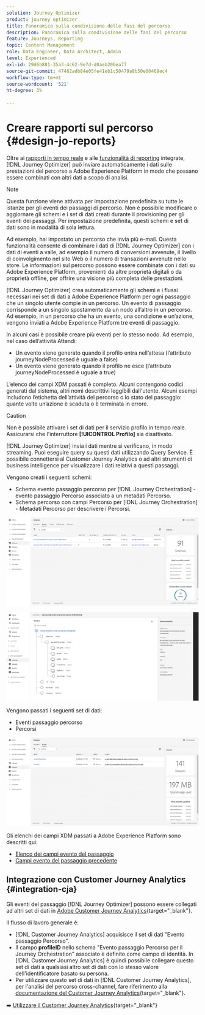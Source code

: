 ```yaml
---
solution: Journey Optimizer
product: journey optimizer
title: Panoramica sulla condivisione delle fasi del percorso
description: Panoramica sulla condivisione delle fasi del percorso
feature: Journeys, Reporting
topic: Content Management
role: Data Engineer, Data Architect, Admin
level: Experienced
exl-id: 29d6b881-35a3-4c62-9e7d-d0aeb206ea77
source-git-commit: 47482adb84e05fe41eb1c50479a8b50e00469ec4
workflow-type: tm+mt
source-wordcount: '521'
ht-degree: 3%

---
```


# Creare rapporti sul percorso {#design-jo-reports}

Oltre ai [rapporti in tempo reale](live-report.md) e alle [funzionalità di reporting](report-gs-cja.md) integrate, [!DNL Journey Optimizer] può inviare automaticamente i dati sulle prestazioni del percorso a Adobe Experience Platform in modo che possano essere combinati con altri dati a scopo di analisi.

>[!NOTE]
>
>Questa funzione viene attivata per impostazione predefinita su tutte le istanze per gli eventi dei passaggi di percorso. Non è possibile modificare o aggiornare gli schemi e i set di dati creati durante il provisioning per gli eventi dei passaggi. Per impostazione predefinita, questi schemi e set di dati sono in modalità di sola lettura.

Ad esempio, hai impostato un percorso che invia più e-mail. Questa funzionalità consente di combinare i dati di [!DNL Journey Optimizer] con i dati di eventi a valle, ad esempio il numero di conversioni avvenute, il livello di coinvolgimento nel sito Web o il numero di transazioni avvenute nello store. Le informazioni sul percorso possono essere combinate con i dati su Adobe Experience Platform, provenienti da altre proprietà digitali o da proprietà offline, per offrire una visione più completa delle prestazioni.

[!DNL Journey Optimizer] crea automaticamente gli schemi e i flussi necessari nei set di dati a Adobe Experience Platform per ogni passaggio che un singolo utente compie in un percorso. Un evento di passaggio corrisponde a un singolo spostamento da un nodo all’altro in un percorso. Ad esempio, in un percorso che ha un evento, una condizione e un’azione, vengono inviati a Adobe Experience Platform tre eventi di passaggio.

In alcuni casi è possibile creare più eventi per lo stesso nodo. Ad esempio, nel caso dell’attività Attendi:

* Un evento viene generato quando il profilo entra nell’attesa (l’attributo journeyNodeProcessed è uguale a false)
* Un evento viene generato quando il profilo ne esce (l’attributo journeyNodeProcessed è uguale a true)

L’elenco dei campi XDM passati è completo. Alcuni contengono codici generati dal sistema, altri nomi descrittivi leggibili dall&#39;utente. Alcuni esempi includono l’etichetta dell’attività del percorso o lo stato del passaggio: quante volte un’azione è scaduta o è terminata in errore.

>[!CAUTION]
>
>Non è possibile attivare i set di dati per il servizio profilo in tempo reale. Assicurarsi che l&#39;interruttore **[!UICONTROL Profilo]** sia disattivato.

[!DNL Journey Optimizer] invia i dati mentre si verificano, in modo streaming. Puoi eseguire query su questi dati utilizzando Query Service. È possibile connettersi al Customer Journey Analytics o ad altri strumenti di business intelligence per visualizzare i dati relativi a questi passaggi.

Vengono creati i seguenti schemi:

* Schema evento passaggio percorso per [!DNL Journey Orchestration] - evento passaggio Percorso associato a un metadati Percorso.
* Schema percorso con campi Percorso per [!DNL Journey Orchestration] - Metadati Percorso per descrivere i Percorsi.

![](assets/sharing1.png)

![](assets/sharing2.png)

Vengono passati i seguenti set di dati:

* Eventi passaggio percorso
* Percorsi

![](assets/sharing3.png)

Gli elenchi dei campi XDM passati a Adobe Experience Platform sono descritti qui:

* [Elenco dei campi evento del passaggio](../reports/sharing-field-list.md)
* [Campi evento del passaggio precedente](../reports/sharing-legacy-fields.md)

## Integrazione con Customer Journey Analytics {#integration-cja}

Gli eventi del passaggio [!DNL Journey Optimizer] possono essere collegati ad altri set di dati in [Adobe Customer Journey Analytics](https://experienceleague.adobe.com/docs/analytics-platform/using/cja-overview/cja-overview.html?lang=it){target="_blank"}.

Il flusso di lavoro generale è:

* [!DNL Customer Journey Analytics] acquisisce il set di dati &quot;Evento passaggio Percorso&quot;.
* Il campo **profileID** nello schema &quot;Evento passaggio Percorso per il Journey Orchestration&quot; associato è definito come campo di identità. In [!DNL Customer Journey Analytics] è quindi possibile collegare questo set di dati a qualsiasi altro set di dati con lo stesso valore dell&#39;identificatore basato su persona.
* Per utilizzare questo set di dati in [!DNL Customer Journey Analytics], per l&#39;analisi del percorso cross-channel, fare riferimento alla [documentazione del Customer Journey Analytics](https://experienceleague.adobe.com/docs/analytics-platform/using/cja-usecases/cross-channel.html){target="_blank"}.

➡️ [Utilizzare il Customer Journey Analytics](cja-ajo.md){target="_blank"}

